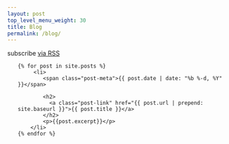```yaml
---
layout: post
top_level_menu_weight: 30
title: Blog
permalink: /blog/
---
```

 
<p class="rss-subscribe">subscribe <a href="{{ "/feed.xml" | prepend: site.baseurl }}">via RSS</a></p>
  <ul class="post-list">
  	
    {% for post in site.posts %}
	     <li> 
	        <span class="post-meta">{{ post.date | date: "%b %-d, %Y" }}</span>

	        <h2>
	          <a class="post-link" href="{{ post.url | prepend: site.baseurl }}">{{ post.title }}</a>
	        </h2>
	        <p>{{post.excerpt}}</p>
        </li>
    {% endfor %}
    
  </ul>

